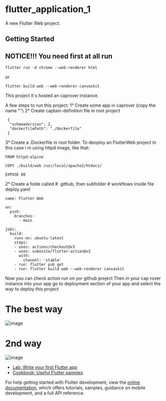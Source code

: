# flutter_application_1

A new Flutter Web project.

## Getting Started
## NOTICE!!! You need first at all run 
```
flutter run -d chrome --web-renderer html

```
or
```
flutter build web --web-renderer canvaskit

```
This project it´s hosted an caprover instance.

A few steps to run this project:
1° Create some app in caprover (copy the name "")
2° Create captain-definition file in root project
```
 {
  "schemaVersion": 2,
  "dockerfilePath": "./Dockerfile"
 }

```
3° Create a .Dockerfile in root folder. To deoploy an FlutterWeb project in this case i m using httpd image, like that:
```
FROM httpd:alpine

COPY ./build/web /usr/local/apache2/htdocs/
	
EXPOSE 80
```
2° Create a folde called # .github, then subfolder # workflows inside file deploy.yaml
```
name: Flutter Web

on:
  push:
    branches:
      - main
      
jobs:
  build:
    runs-on: ubuntu-latest
    steps:
    - uses: actions/checkout@v3
    - uses: subosito/flutter-action@v2
      with:
        channel: 'stable'
    - run: flutter pub get
    - run: flutter build web --web-renderer canvaskit

```
Now you can check action run on yor github project
Then in your cap rover instance into your app go to deployment section of your app and select the way to deploy this project
# The best way
![image](https://github.com/nadveos/increment/assets/94124026/5f8c9220-0217-4788-9a72-d52bfa92564f)


# 2nd way
![image](https://github.com/nadveos/increment/assets/94124026/e924a16b-b638-416b-b895-aef5ab1d97a0)


- [Lab: Write your first Flutter app](https://docs.flutter.dev/get-started/codelab)
- [Cookbook: Useful Flutter samples](https://docs.flutter.dev/cookbook)

For help getting started with Flutter development, view the
[online documentation](https://docs.flutter.dev/), which offers tutorials,
samples, guidance on mobile development, and a full API reference.

